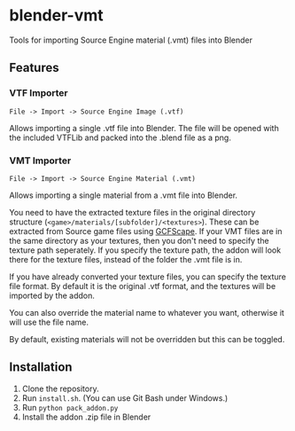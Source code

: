 # blender-vmt
Tools for importing Source Engine material (.vmt) files into Blender

## Features

### VTF Importer
`File -> Import -> Source Engine Image (.vtf)`

Allows importing a single .vtf file into Blender.
The file will be opened with the included VTFLib and packed into the .blend file as a png.

### VMT Importer
`File -> Import -> Source Engine Material (.vmt)`

Allows importing a single material from a .vmt file into Blender.

You need to have the extracted texture files in the original directory structure (`<game>/materials/[subfolder]/<textures>`).
These can be extracted from Source game files using [GCFScape](http://nemesis.thewavelength.net/index.php?p=25).
If your VMT files are in the same directory as your textures, then you don't need to specify the texture path seperately.
If you specify the texture path, the addon will look there for the texture files, instead of the folder the .vmt file is in.

If you have already converted your texture files, you can specify the texture file format.
By default it is the original .vtf format, and the textures will be imported by the addon.

You can also override the material name to whatever you want, otherwise it will use the file name.

By default, existing materials will not be overridden but this can be toggled.

## Installation
1. Clone the repository.
2. Run `install.sh`. (You can use Git Bash under Windows.)
3. Run `python pack_addon.py`
4. Install the addon .zip file in Blender
